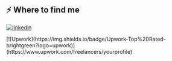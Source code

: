 <h2>⚡️ Where to find me</h2>
<p><a target="_blank" href="https://www.linkedin.com/in/nemanja-milosavljevic-a73444218" style="display: inline-block;"><img src="https://img.shields.io/badge/linkedin-logo?style=for-the-badge&logo=linkedin&logoColor=white&color=%230a77b6" alt="linkedin" /></a></p>
[![Upwork](https://img.shields.io/badge/Upwork-Top%20Rated-brightgreen?logo=upwork)](https://www.upwork.com/freelancers/yourprofile)



